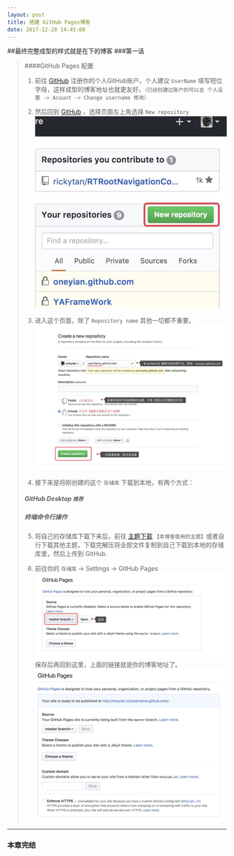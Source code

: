 ```yaml
---
layout: post
title: 搭建 GitHub Pages博客
date: 2017-12-20 14:45:00
---
```


##最终完整成型的样式就是在下的博客
###第一话 
> ####GitHub Pages 配置
> 
> 1. 前往 [GitHub](https://github.com) 注册你的个人GitHub账户。个人建议 `UserName` 填写短位字母，这样成型的博客地址也就更友好。`（已经创建过账户的可以去 个人设置 -> Acount -> Change username 修改）`
> 
> 2. 然后回到 [GitHub](https://github.com) ，选择页面左上角选择 `New repository` 
> ![1](/assets/2017-12-20/1.jpg)
> 
> 3. 进入这个页面，除了 `Repository name` 其他一切都不重要。
> ![2](/assets/2017-12-20/2.jpg)
> 
> 4. 接下来是将刚创建的这个 `存储库` 下载到本地，有两个方式：
> ##### GitHub Desktop `推荐`
> ##### 终端命令行操作
> 
> 5. 将自己的存储库下载下来后，前往 [主题下载](https://github.com/onevcat/vno-jekyll) `【本博客使用的主题】`或者自行下载其他主题，下载完解压将全部文件复制到自己下载到本地的存储库里，然后上传到 GitHub.
> 
> 6.  前往你的 `存储库` -> Settings -> GitHub Pages 
> ![3](/assets/2017-12-20/3.jpg)
>  保存后再回到这里，上面的链接就是你的博客地址了。
> ![4](/assets/2017-12-20/4.jpg)
> 
-------

### 本章完结



